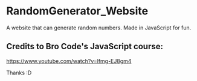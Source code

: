 # RandomGenerator_Website
 A website that can generate random numbers. Made in JavaScript for fun.

## Credits to Bro Code's JavaScript course:
https://www.youtube.com/watch?v=lfmg-EJ8gm4

Thanks :D

